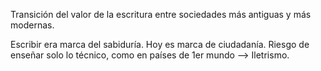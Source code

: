 Transición del valor de la escritura entre sociedades más antiguas y más modernas.

Escribir era marca del sabiduría.
Hoy es marca de ciudadanía.
Riesgo de enseñar solo lo técnico, como en países de 1er mundo --> Iletrismo.